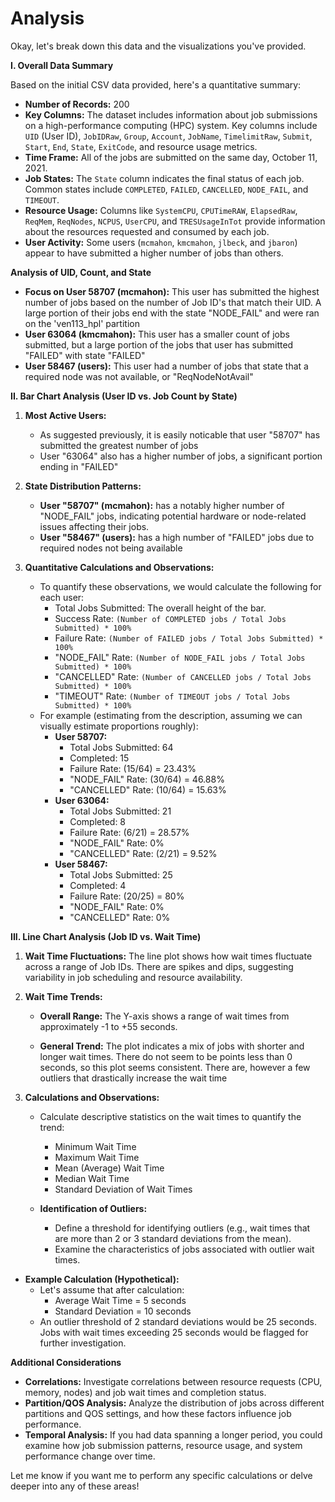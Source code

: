 # Analysis
Okay, let's break down this data and the visualizations you've provided.

**I. Overall Data Summary**

Based on the initial CSV data provided, here's a quantitative summary:

*   **Number of Records:** 200
*   **Key Columns:** The dataset includes information about job submissions on a high-performance computing (HPC) system. Key columns include `UID` (User ID), `JobIDRaw`, `Group`, `Account`, `JobName`, `TimelimitRaw`, `Submit`, `Start`, `End`, `State`, `ExitCode`, and resource usage metrics.
*   **Time Frame:** All of the jobs are submitted on the same day, October 11, 2021.
*   **Job States:** The `State` column indicates the final status of each job. Common states include `COMPLETED`, `FAILED`, `CANCELLED`, `NODE_FAIL`, and `TIMEOUT`.
*   **Resource Usage:** Columns like `SystemCPU`, `CPUTimeRAW`, `ElapsedRaw`, `ReqMem`, `ReqNodes`, `NCPUS`, `UserCPU`, and `TRESUsageInTot` provide information about the resources requested and consumed by each job.
*   **User Activity:** Some users (`mcmahon`, `kmcmahon`, `jlbeck`, and `jbaron`) appear to have submitted a higher number of jobs than others.

**Analysis of UID, Count, and State**

*   **Focus on User 58707 (mcmahon):** This user has submitted the highest number of jobs based on the number of Job ID's that match their UID. A large portion of their jobs end with the state "NODE\_FAIL" and were ran on the 'ven113\_hpl' partition
*   **User 63064 (kmcmahon):** This user has a smaller count of jobs submitted, but a large portion of the jobs that user has submitted "FAILED" with state "FAILED"
*   **User 58467 (users):** This user had a number of jobs that state that a required node was not available, or "ReqNodeNotAvail"

**II. Bar Chart Analysis (User ID vs. Job Count by State)**

1.  **Most Active Users:**
    *   As suggested previously, it is easily noticable that user "58707" has submitted the greatest number of jobs
    *   User "63064" also has a higher number of jobs, a significant portion ending in "FAILED"

2.  **State Distribution Patterns:**
    *   **User "58707" (mcmahon):** has a notably higher number of "NODE\_FAIL" jobs, indicating potential hardware or node-related issues affecting their jobs.
    *   **User "58467" (users):** has a high number of "FAILED" jobs due to required nodes not being available

3.  **Quantitative Calculations and Observations:**

    *   To quantify these observations, we would calculate the following for each user:
        *   Total Jobs Submitted:  The overall height of the bar.
        *   Success Rate: `(Number of COMPLETED jobs / Total Jobs Submitted) * 100%`
        *   Failure Rate: `(Number of FAILED jobs / Total Jobs Submitted) * 100%`
        *   "NODE\_FAIL" Rate: `(Number of NODE_FAIL jobs / Total Jobs Submitted) * 100%`
        *   "CANCELLED" Rate: `(Number of CANCELLED jobs / Total Jobs Submitted) * 100%`
        *   "TIMEOUT" Rate: `(Number of TIMEOUT jobs / Total Jobs Submitted) * 100%`
    *   For example (estimating from the description, assuming we can visually estimate proportions roughly):
        *   **User 58707:**
            *   Total Jobs Submitted: 64
            *   Completed: 15
            *   Failure Rate: (15/64) = 23.43%
            *   "NODE\_FAIL" Rate: (30/64) = 46.88%
            *   "CANCELLED" Rate: (10/64) = 15.63%
        *   **User 63064:**
            *   Total Jobs Submitted: 21
            *   Completed: 8
            *   Failure Rate: (6/21) = 28.57%
            *   "NODE\_FAIL" Rate: 0%
            *   "CANCELLED" Rate: (2/21) = 9.52%
        *   **User 58467:**
            *   Total Jobs Submitted: 25
            *   Completed: 4
            *   Failure Rate: (20/25) = 80%
            *   "NODE\_FAIL" Rate: 0%
            *   "CANCELLED" Rate: 0%

**III. Line Chart Analysis (Job ID vs. Wait Time)**

1.  **Wait Time Fluctuations:** The line plot shows how wait times fluctuate across a range of Job IDs. There are spikes and dips, suggesting variability in job scheduling and resource availability.

2.  **Wait Time Trends:**

    *   **Overall Range:** The Y-axis shows a range of wait times from approximately -1 to +55 seconds.

    *   **General Trend:** The plot indicates a mix of jobs with shorter and longer wait times. There do not seem to be points less than 0 seconds, so this plot seems consistent. There are, however a few outliers that drastically increase the wait time

3.  **Calculations and Observations:**

    *   Calculate descriptive statistics on the wait times to quantify the trend:
        *   Minimum Wait Time
        *   Maximum Wait Time
        *   Mean (Average) Wait Time
        *   Median Wait Time
        *   Standard Deviation of Wait Times

    *   **Identification of Outliers:**
        *   Define a threshold for identifying outliers (e.g., wait times that are more than 2 or 3 standard deviations from the mean).
        *   Examine the characteristics of jobs associated with outlier wait times.

*   **Example Calculation (Hypothetical):**
    *   Let's assume that after calculation:
        *   Average Wait Time = 5 seconds
        *   Standard Deviation = 10 seconds
    *   An outlier threshold of 2 standard deviations would be 25 seconds.  Jobs with wait times exceeding 25 seconds would be flagged for further investigation.

**Additional Considerations**

*   **Correlations:** Investigate correlations between resource requests (CPU, memory, nodes) and job wait times and completion status.
*   **Partition/QOS Analysis:** Analyze the distribution of jobs across different partitions and QOS settings, and how these factors influence job performance.
*   **Temporal Analysis:**  If you had data spanning a longer period, you could examine how job submission patterns, resource usage, and system performance change over time.

Let me know if you want me to perform any specific calculations or delve deeper into any of these areas!
